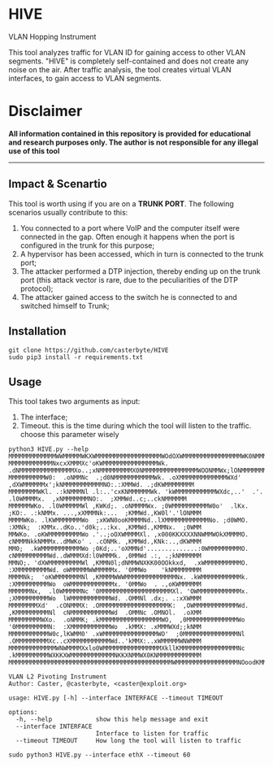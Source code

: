 # HIVE
VLAN Hopping Instrument

This tool analyzes traffic for VLAN ID for gaining access to other VLAN segments. "HIVE" is completely self-contained and does not create any noise on the air. After traffic analysis, the tool creates virtual VLAN interfaces, to gain access to VLAN segments.

# Disclaimer

**All information contained in this repository is provided for educational and research purposes only. The author is not responsible for any illegal use of this tool**

---

## Impact & Scenartio
This tool is worth using if you are on a **TRUNK PORT**. The following scenarios usually contribute to this:

1) You connected to a port where VoIP and the computer itself were connected in the gap. Often enough it happens when the port is configured in the trunk for this purpose;
2) A hypervisor has been accessed, which in turn is connected to the trunk port;
3) The attacker performed a DTP injection, thereby ending up on the trunk port (this attack vector is rare, due to the peculiarities of the DTP protocol);
4) The attacker gained access to the switch he is connected to and switched himself to Trunk;

## Installation
```
git clone https://github.com/casterbyte/HIVE
sudo pip3 install -r requirements.txt
```
## Usage
This tool takes two arguments as input:

1) The interface;
2) Timeout. this is the time during which the tool will listen to the traffic. choose this parameter wisely

```
python3 HIVE.py --help
MMMMMMMMMMMMMWWMMMMMWKXWMMMMMMMMMMMMMMMMMMWOdOXWMMMMMMMMMMMMMMMMWK0NMMMMMMMMMMMMMMMMMMMMMMMMMMMMMMMMMMMMNNWMMMMMMMMMMMMM
MMMMMMMMMMMMNxcxXMMMXc'oKWMMMMMMMMMMMMMMMWk. .dNMMMMMMMMMMMMMMMXo..;xNMMMMMMMMMX0NMMMMMMMMMMMMMMMWOONMMWx;lONMMMMMMMMMMM
MMMMMMMMMMW0:  .oNMMNc  .;d0NMMMMMMMMMMMWk. .oXMMMMMMMMMMMMMWXd'     ,dXWMMMMMMx';kNMMMMMMMMMMMNO:.:XMMWd. .;dKWMMMMMMMM
MMMMMMMMWKl. .:kNMMMNl .l:..'cxKNMMMMMMWk. 'kWMMMMMMMMMMMWXdc,..'  .'. .l0WMMMMx.  ,xNMMMMMMMNO:.  ;XMMWd..c;..ckNMMMMMM
MMMMMMWKo. .l0WMMMMMWl ,KWKd;. .oNMMMMWx. ;0WMMMMMMMMMMW0o'  .lKx. ;KO:. .:kNMMx. ...,xXMMMNk:...  ;KMMWd.,KW0l'.'lONMMM
MMMMWKo. .lKWMMMMMMMWo  ;xKWN0ooKMMMMNd..lXMMMMMMMMMMMMNo. ;d0WMO. :XMNk;  :KMMx..dKo..'d0k;..:kx. ,KMMWd.,KMMNx.  ;0WMM
MMWKo. .oKWMMMMMMMMMWo .'..;oOXWMMMMXl. ,x000KKXXXXNNWMMWOkXMMMMO. cNMMMNkkNMMMx..dMWKo' . .cONMk. ,KMMWd.,KNk:..,dKWMMM
MM0;  .kWMMMMMMMMMMMWo ;0Kd;..'oXMMNd'..............:0WMMMMMMMMMO. cNMMMMMMMMMWd..dWMMMXd:l0WMMMk. ,0MMWd .:, .;kNMMMMMM
MMNO;. 'dXWMMMMMMMMMWl ,KMMN0l;dNMMWNXKK00OOkkxd,  .xWMMMMMMMMMMO. :XMMMMMMMMMWd. oWMMMMMWWMMMMMx. '0MMWo    'kNMMMMMMMM
MMMMNk;  'oKWMMMMMMMNl ,KMMMMWWWMMMMMMMMMMMMMMNx. .kWMMMMMMMMMMMk. :XMMMMMMMMMWo  oWMMMMMMMMMMMMx. '0MMWo  . .,oKWMMMMMM
MMMMMMNx,  .l0WMMMMMNc '0MMMMMMMMMMMMMMMMMMMMXl. 'OWMMMMMMMMMMMMx. ;XMMMMMMMMMWo  lWMMMMMMMMMMMWd. .OMMNl .dx;. .:xXWMMM
MMMMMMMMXd'  .cONMMMX: .OMMMMMMMMMMMMMMMMMMMK:  ,OWMMMMMMMMMMMMWd. ,KMMMMMMMMMNl  cNMMMMMMMMMMMWd  .OMMNc .OMNOl.  .oXMM
MMMMMMMMMWXo.  .oNMMK; .kMMMMMMMMMMMMMMMMMWO,  ,0MMMMMMMMMMMMMMWo  '0MMMMMMMMMN:  :XMMMMMMMMMMMWo  .kMMX: .xMMMWXd;;kNMM
MMMMMMMMMMMW0c,lKWMM0' .xWMMMMMMMMMMMMMMMWO'  ;0MMMMMMMMMMMMMMMNl  .OMMMMMMMMMXc..cXMMMMMMMMMMMWd..'kMMX:..xWMMMMMWNWMMM
MMMMMMMMMMMMMWNWMMMMXxlo0WMMMMMMMMMMMMMMMMXkllKMMMMMMMMMMMMMMMMNc  .kMMMMMMMMMWXKKXWMMMMMMMMMMMMNKKXNMMWX0KNMMMMMMMMMMMM
MMMMMMMMMMMMMMMMMMMMMMMMMMMMMMMMMMMMMMMMMMMMMWMMMMMMMMMMMMMMMMMNOoodKMMMMMMMMMMMMMMMMMMMMMMMMMMMMMMMMMMMMMMMMMMMMMMMMMMM                                                                                                                                                                                               

VLAN L2 Pivoting Instrument
Author: Caster, @casterbyte, <caster@exploit.org>

usage: HIVE.py [-h] --interface INTERFACE --timeout TIMEOUT

options:
  -h, --help            show this help message and exit
  --interface INTERFACE
                        Interface to listen for traffic
  --timeout TIMEOUT     How long the tool will listen to traffic
  ```
```
sudo python3 HIVE.py --interface ethX --timeout 60
```

